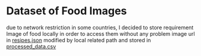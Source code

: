 # Dataset of Food Images

due to network restriction in some countries, I decided to store requirement Image of food locally in order to access them without any problem
image url in [resipes.json]('https://github.com/moligarch/Optimal-Diet-Plan/blob/main/recipes.json') modified by local related path and stored in [processed_data.csv]('https://github.com/moligarch/Optimal-Diet-Plan/blob/main/processed_data.csv')
